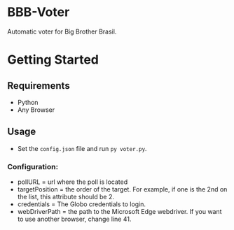 # BBB-Voter
Automatic voter for Big Brother Brasil.

# Getting Started

## Requirements
* Python
* Any Browser

## Usage
* Set the `config.json` file and run `py voter.py`.

### Configuration:
* pollURL = url where the poll is located
* targetPosition = the order of the target. For example, if one is the 2nd on the list, this attribute should be 2.
* credentials = The Globo credentials to login.
* webDriverPath = the path to the Microsoft Edge webdriver. If you want to use another browser, change line 41.
